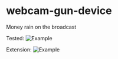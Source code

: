 # webcam-gun-device
Money rain on the broadcast

Tested: 
![Example](/tested.gif)

Extension:
![Example](/extension.png)
